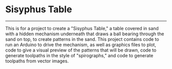 # Sisyphus Table
---------------

This is for a project to create a "Sisyphus Table," a table covered in sand 
with a hidden mechanism underneath that draws a ball bearing through the sand 
on top, to create patterns in the sand. This project contains code to run an 
Arduino to drive the mechanism, as well as graphics files to plot, code to give a visual 
preview of the patterns that will be drawn, code to generate toolpaths in the
style of "spirographs," and code to generate toolpaths from vector images. 
